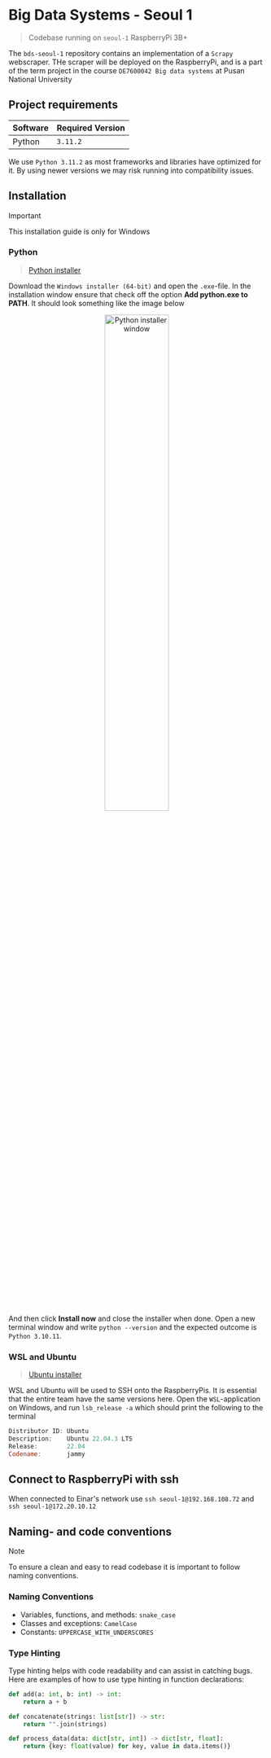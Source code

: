 # Big Data Systems - Seoul 1

> Codebase running on `seoul-1` RaspberryPi 3B+

The `bds-seoul-1` repository contains an implementation of a `Scrapy` webscraper. THe scraper will be deployed on the
RaspberryPi, and is a part of the term project in the course `DE7600042 Big data systems` at Pusan National University

## Project requirements

| Software | Required Version |
|----------|------------------|
| Python   | `3.11.2`         |

We use `Python 3.11.2`  as most frameworks and libraries have optimized for it. By using newer
versions we may risk running into compatibility issues.

## Installation

> [!IMPORTANT]  
> This installation guide is only for Windows

### Python

> [Python installer](https://www.python.org/downloads/release/python-31011/)

Download the `Windows installer (64-bit)` and open the `.exe`-file. In the installation window ensure that check off the
option **Add python.exe to PATH**. It should look something like the image below

<div align="center">
  <img src="https://github.com/user-attachments/assets/ca85b102-c5ad-4716-a108-f79f1d065492" alt="Python installer window" width="50%">
</div>

And then click **Install now** and close the installer when done. Open a new terminal window and
write `python --version` and the expected outcome is `Python 3.10.11`.

### WSL and Ubuntu

> [Ubuntu installer](https://apps.microsoft.com/detail/9PDXGNCFSCZV?hl=neutral&gl=NO&ocid=pdpshare)

WSL and Ubuntu will be used to SSH onto the RaspberryPis. It is essential that the entire team have the same versions
here. Open the `WSL`-application on Windows, and run `lsb_release -a` which should print the following to the terminal

```powershell
Distributor ID: Ubuntu
Description:    Ubuntu 22.04.3 LTS
Release:        22.04
Codename:       jammy
```

## Connect to RaspberryPi with ssh

When connected to Einar's network use `ssh seoul-1@192.168.108.72` and `ssh seoul-1@172.20.10.12`

## Naming- and code conventions

> [!NOTE]  
> To ensure a clean and easy to read codebase it is important to follow naming conventions.

### Naming Conventions

- Variables, functions, and methods: `snake_case`
- Classes and exceptions: `CamelCase`
- Constants: `UPPERCASE_WITH_UNDERSCORES`

### Type Hinting

Type hinting helps with code readability and can assist in catching bugs. Here are examples of how to use type hinting
in function declarations:

```python
def add(a: int, b: int) -> int:
    return a + b

def concatenate(strings: list[str]) -> str:
    return "".join(strings)

def process_data(data: dict[str, int]) -> dict[str, float]:
    return {key: float(value) for key, value in data.items()}
